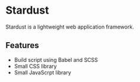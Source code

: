 # Stardust
Stardust is a lightweight web application framework.

## Features
- Build script using Babel and SCSS
- Small CSS library
- Small JavaScrpt library
